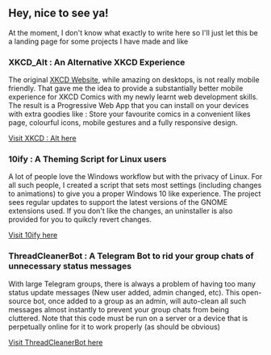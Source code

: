 ## Hey, nice to see ya!

At the moment, I don't know what exactly to write here so I'll just let this be a landing page for some projects I have made and like


### XKCD_Alt : An Alternative XKCD Experience

The original [XKCD Website](https://xkcd.com/), while amazing on desktops, is not really mobile friendly. That gave me the idea to provide a substantially better mobile experience for XKCD Comics with my newly learnt web development skills. The result is a Progressive Web App that you can install on your devices with extra goodies like : Store your favourite comics in a convenient likes page, colourful icons, mobile gestures and a fully responsive design. 

[Visit XKCD : Alt here](https://c-thun.github.io/XKCD_Alt/)


### 10ify : A Theming Script for Linux users

A lot of people love the Windows workflow but with the privacy of Linux. For all such people, I created a script that sets most settings (including changes to animations) to give you a proper Windows 10 like experience. The project sees regular updates to support the latest versions of the GNOME extensions used. If you don't like the changes, an uninstaller is also provided for you to quikcly revert changes. 

[Visit 10ify here](https://github.com/c-thun/10ify)


### ThreadCleanerBot : A Telegram Bot to rid your group chats of unnecessary status messages

With large Telegram groups, there is always a problem of having too many status update messages (New user added, admin changed, etc). This open-source bot, once added to a group as an admin, will auto-clean all such messages almost instantly to prevent your group chats from being cluttered. Note that this code must be run on a server or a device that is perpetually online for it to work properly (as should be obvious)

[Visit ThreadCleanerBot here](https://github.com/c-thun/ThreadCleanerBot)

